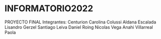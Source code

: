 # INFORMATORIO2022
PROYECTO FINAL
Integrantes:
Centurion Carolina
Colussi Aldana
Escalada Lisandro
Gerzel Santiago
Leiva Daniel
Roing Nicolas
Vega Anahi
Villarreal Paola

